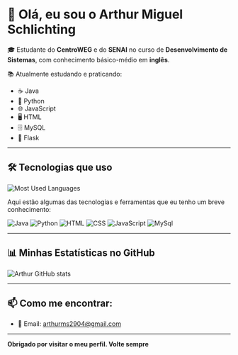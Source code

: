 # 👋 Olá, eu sou o Arthur Miguel Schlichting

🎓 Estudante do **CentroWEG** e do **SENAI** no curso de **Desenvolvimento de Sistemas**, com conhecimento básico-médio em **inglês**.

📚 Atualmente estudando e praticando:
- ☕ Java
- 🐍 Python
- 🌐 JavaScript
- 🖥️ HTML
- 🗄️ MySQL
- 🐍 Flask

---

## 🛠 Tecnologias que uso

![Most Used Languages](https://github-readme-stats.vercel.app/api/top-langs/?username=arthurSchgg&layout=compact&theme=radical)

Aqui estão algumas das tecnologias e ferramentas que eu tenho um breve conhecimento:

![Java](https://img.shields.io/badge/Java-ED8B00?style=for-the-badge&logo=java&logoColor=white)
![Python](https://img.shields.io/badge/Python-3776AB?style=for-the-badge&logo=python&logoColor=white)
![HTML](https://img.shields.io/badge/HTML5-E34F26?style=for-the-badge&logo=html5&logoColor=white)
![CSS](https://img.shields.io/badge/CSS3-1572B6?style=for-the-badge&logo=css3&logoColor=white)
![JavaScript](https://img.shields.io/badge/JavaScript-F7DF1E?style=for-the-badge&logo=javascript&logoColor=black)
![MySql](https://img.shields.io/badge/JavaScript-F7DF1E?style=for-the-badge&logo=mysql&logoColor=black)

---

## 📊 Minhas Estatísticas no GitHub

![Arthur GitHub stats](https://github-readme-stats.vercel.app/api?username=arthurSchgg&show_icons=true&theme=dracula)

---

## 📫 Como me encontrar:

- 📩 Email: [arthurms2904@gmail.com](mailto:arthurms2904@gmail.com)

---

**Obrigado por visitar o meu perfil. Volte sempre**


